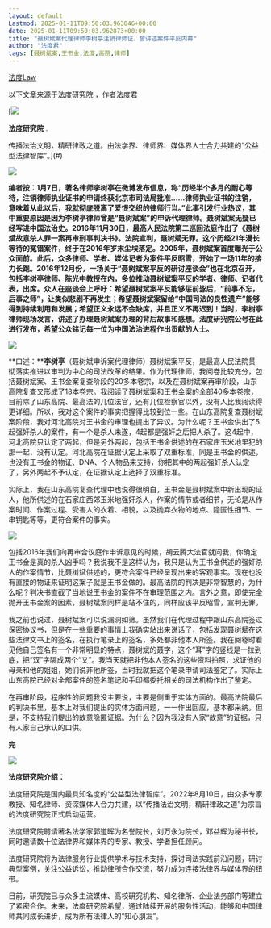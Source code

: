 ```yaml
---
layout: default
Lastmod: 2025-01-11T09:50:03.963046+00:00
date: 2025-01-11T09:50:03.962873+00:00
title: "聂树斌案代理律师李树亭注销律师证，曾讲述案件平反内幕"
author: "法度君"
tags: [聂树斌案,王书金,法度,高院,律师]
---
```


[法度Law](javascript:void(0);)

以下文章来源于法度研究院 ，作者法度君

 [![](https://images.weserv.nl/?url=http%3A//wx.qlogo.cn/mmhead/Q3auHgzwzM6iaiaE7MLRDaGbib2mIyZKs60dWTianktJqv2EXwMTSVOibMw/0) 

**法度研究院** .

传播法治文明，精研律政之道。由法学界、律师界、媒体界人士合力共建的“公益型法律智库”。](#)

![](https://images.weserv.nl/?url=https%3A//mmbiz.qpic.cn/mmbiz_jpg/8enxQ0Iujq0zUmvC4CcxKcDhO1U7jCWiav6Wial27ElKSKicsWFyfw0ABsv77uSXfYDIcNib60x1a7upjpHsDMCHtA/640%3Fwx_fmt%3Djpeg%26from%3Dappmsg)

  
**编者按：1月7日，著名律师李树亭在微博发布信息，称“历经半个多月的耐心等待，注销律师执业证书的申请终获北京市司法局批准……律师执业证书的注销，意味着从此以后，我就彻底脱离了爱恨交织的律师行当。”此事引发行业热议，其中重要原因是因为李树亭律师曾是“聂树斌案”的申诉代理律师。聂树斌案无疑已经写进中国法治史。2016年11月30日，最高人民法院第二巡回法庭作出了《聂树斌故意杀人罪一案再审刑事判决书》。法院宣判，聂树斌无罪。这个历经21年漫长等待的冤错案件，终于在2016年岁末尘埃落定。2005年，聂树斌案首度曝光于公众面前。此后，众多律师、学者、媒体记者为案件平反昭雪，开始了一场11年的接力长跑。2016年12月份，一场关于“聂树斌案平反的研讨座谈会”也在北京召开，包括李树亭律师、陈光中教授在内，多位推动聂树斌案平反的学者、律师、记者代表，出席。众人在座谈会上呼吁：希望聂树斌案平反能够惩前毖后，“前事不忘，后事之师”，让类似悲剧不再发生；希望聂树斌案留给“中国司法的良性遗产”能够得到持续利用和发展；希望正义永远不会缺席，并且正义不再迟到！当时，李树亭律师现场发言，讲述了办理聂树斌案办理的背后故事和感想。法度研究院公号在此进行发布，希望公众铭记每一位为中国法治进程作出贡献的人士。**

![](https://images.weserv.nl/?url=https%3A//mmbiz.qpic.cn/mmbiz_jpg/8enxQ0Iujq0zUmvC4CcxKcDhO1U7jCWiaYqn8QgxuEUrDIudYiayLjEGtIzRWMOSPsxKCt4KKeGkYnmMlvnjL44A/640%3Fwx_fmt%3Djpeg%26from%3Dappmsg)

**口述：****李树亭**（聂树斌申诉案代理律师）聂树斌案平反，是最高人民法院贯彻落实推进以审判为中心的司法改革的结果。作为代理律师，我阅卷比较充分，包括聂树斌案、王书金案复查阶段的20多本卷宗，以及在聂树斌案再审阶段，山东高院复查又形成了18本卷宗。我阅读了聂树斌案和王书金案的全部40多本卷宗，目前除了山东高院、最高法的几位法官，还有几位检察官以外，没有人比我阅读得更详细。所以，我对这个案件的事实把握得比较到位一些。在山东高院复查聂树斌案阶段，我对河北高院对王书金的审理也提出了异议。为什么呢？王书金供出了5起强奸杀人的案件，有一个是杀人未遂，4起都是强奸之后把人杀了。这4起中，河北高院只认定了两起，但是另外两起，包括王书金供述的在石家庄玉米地里犯的那一起，没有认定。河北高院在证据认定上采取了双重标准，同是王书金的供述，也没有王书金的物证、DNA、个人物品来支持，你把其中的两起强奸杀人认定了，另外两起不予认定，在证据认定上选择了双重标准。

实际上，我在山东高院复查代理中也说得很明白，王书金是聂树斌案中新出现的证人，他所供述的在石家庄西郊玉米地强奸杀人，作案的情节或者细节，无论是从作案时间、作案过程、受害人的衣着、相貌，以及抛弃衣物的地点、隐匿性细节、一串钥匙等等，更符合案件的事实。

![](https://images.weserv.nl/?url=https%3A//mmbiz.qpic.cn/mmbiz_jpg/8enxQ0Iujq0zUmvC4CcxKcDhO1U7jCWiaEJ1DBlf6c5RcRBphc0CcrwPfW4alw11gbL1pP7KWM6GGNGEzVwdcwg/640%3Fwx_fmt%3Djpeg%26from%3Dappmsg)

包括2016年我们向再审合议庭作申诉意见的时候，胡云腾大法官就问我，你确定王书金是真的杀人凶手吗？我说我不是这样认为，我只是认为王书金供述的强奸杀人的作案情节，比聂树斌供述的，更符合案件已经呈现出来的客观事实。现在也没有直接的物证来证明这案子就是王书金做的。最高法院的判决是非常智慧的，为什么呢？判决书直截了当地说王书金的案件不在审理范围之内。言外之意，即使完全抛开王书金案的因素，聂树斌案同样是站不住的，同样应该平反昭雪，宣判无罪。

我之前也说过，聂树斌案可以说漏洞如筛。虽然我们在代理过程中跟山东高院签过保密协议书，但是在一些重要的事情上我确实站出来说话了，包括发现聂树斌在这些法律文书上的签名，在执行笔录上的签名，多处都非他本人所签。我在阅卷时看见他自己签名有一个非常明显的特点，聂树斌的聂字，这个“耳”字的竖线是一拉到底，把“双”字隔成两个“又”。我当天就把非他本人签名的这些资料拍照，求证他的母亲和他的姐姐，她们说非他所签，当时我就把这个笔录申请司法鉴定了。实际上山东高院已经对全部案件的签名笔记和手印都委托相关的司法机构作出了鉴定。

在再审阶段，程序性的问题我没主要说，主要是侧重于实体方面的。最高法院最后的判决书里，基本上对我们提出的实体方面问题，一一作出回应，基本都采纳。但是，不支持我们提出的故意隐匿证据。为什么？因为我没有人家“故意”的证据，只有人家自己承认的口供。

**完**

![](https://images.weserv.nl/?url=https%3A//mmbiz.qpic.cn/mmbiz_jpg/8enxQ0Iujq34wfdtq0MlKkHVZicLeHWDS8AicR0jdBeaSrF5KpBfaaWJIUANenhMO6wHUVV3rKl2RRCdTvdCjAsw/640%3Fwx_fmt%3Djpeg)

**法度研究院介绍：**

法度研究院是国内最具知名度的“公益型法律智库”。2022年8月10日，由众多专家教授、知名律师、资深媒体人合力共建，以“传播法治文明，精研律政之道”为宗旨的法度研究院正式启动运营。

法度研究院聘请著名法学家郭道晖为名誉院长，刘万永为院长，邓益辉为秘书长，同时邀请数十位法律界和媒体界的专家、教授、学者担任顾问。

法度研究院将为法律服务行业提供学术与技术支持，探讨司法实践前沿问题，研讨典型案例，关注公益诉讼，推动律所合作交流，努力成为连接法律界与媒体界的纽带。

目前，研究院已与众多主流媒体、高校研究机构、知名律所、企业法务部门等建立了紧密合作。未来，法度研究院希望，通过陆续开展的服务性活动，能够和中国律师共同成长进步，成为所有法律人的“知心朋友”。

